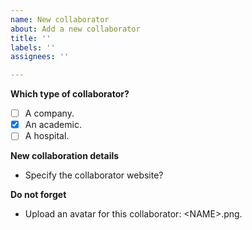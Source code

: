 ```yaml
---
name: New collaborator
about: Add a new collaborator
title: ''
labels: ''
assignees: ''

---
```


**Which type of collaborator?**
- [ ] A company.
- [X] An academic.
- [ ] A hospital.

**New collaboration details**
- Specify the collaborator website?

**Do not forget**
- Upload an avatar for this collaborator: \<NAME\>.png.
